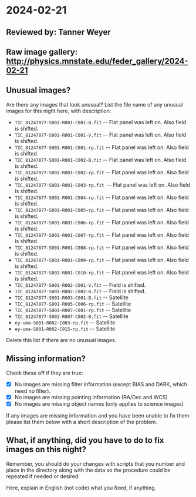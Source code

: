 # 2024-02-21

## Reviewed by:   Tanner Weyer

## Raw image gallery: http://physics.mnstate.edu/feder_gallery/2024-02-21

## Unusual images?

Are there any images that look unusual? List the file name of any unusual images for this night here, with description:

+ `TIC_81247877-S001-R001-C001-B.fit` -- Flat panel was left on. Also field is shifted.
+ `TIC_81247877-S001-R001-C001-V.fit` -- Flat panel was left on. Also field is shifted.
+ `TIC_81247877-S001-R001-C001-rp.fit` -- Flat panel was left on. Also field is shifted.
+ `TIC_81247877-S001-R001-C002-B.fit` -- Flat panel was left on. Also field is shifted.
+ `TIC_81247877-S001-R001-C002-rp.fit` -- Flat panel was left on. Also field is shifted.
+ `TIC_81247877-S001-R001-C003-rp.fit `-- Flat panel was left on. Also field is shifted.
+ `TIC_81247877-S001-R001-C004-rp.fit` -- Flat panel was left on. Also field is shifted.
+ `TIC_81247877-S001-R001-C005-rp.fit` -- Flat panel was left on. Also field is shifted.
+ `TIC_81247877-S001-R001-C006-rp.fit` -- Flat panel was left on. Also field is shifted.
+ `TIC_81247877-S001-R001-C007-rp.fit` -- Flat panel was left on. Also field is shifted.
+ `TIC_81247877-S001-R001-C008-rp.fit` -- Flat panel was left on. Also field is shifted.
+ `TIC_81247877-S001-R001-C009-rp.fit` -- Flat panel was left on. Also field is shifted.
+ `TIC_81247877-S001-R001-C010-rp.fit` -- Flat panel was left on. Also field is shifted.
+ `TIC_81247877-S001-R002-C001-V.fit` -- Field is shifted.
+ `TIC_81247877-S001-R002-C002-B.fit` -- Field is shifted.
+ `TIC_81247877-S001-R003-C001-B.fit` -- Satellite
+ `TIC_81247877-S001-R005-C006-rp.fit` -- Satellite
+ `TIC_81247877-S001-R007-C001-rp.fit` -- Satellite
+ `TIC_81247877-S001-R007-C002-B.fit` -- Satellite
+ `ey-uma-S001-R002-C003-rp.fit` -- Satellite
+ `ey-uma-S001-R002-C015-rp.fit` -- Satellite

Delete this list if there are no unusual images.

## Missing information?

Check these off if they are true:

- [x] No images are missing filter information (except BIAS and DARK, which need no filter).
- [x] No images are missing pointing information (RA/Dec and WCS)
- [x] No images are missing object names (only applies to science images)

If any images are missing information and you have been unable to fix them please list
them below with a short description of the problem.

## What, if anything, did you have to do to fix images on this night?

Remember, you should do your changes with scripts that you number and place in the
directory along with the data so the procedure could be repeated if needed or
desired.

Here, explain in English (not code) what you fixed, if anything.
